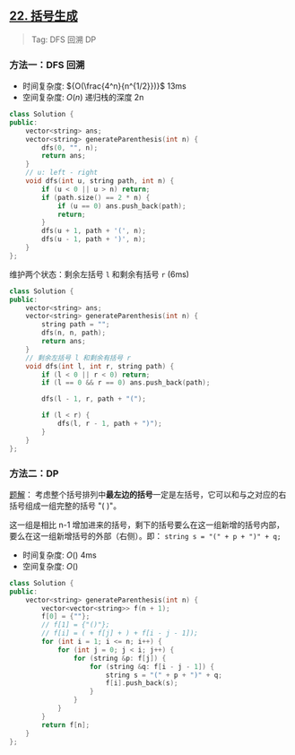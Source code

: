 ## [22. 括号生成](https://leetcode.cn/problems/generate-parentheses/description)

> Tag: DFS 回溯 DP

### 方法一：DFS 回溯
* 时间复杂度: ${O(\frac{4^n}{n^{1/2}})}$ 13ms
* 空间复杂度: ${O(n)}$ 递归栈的深度 2n
```cpp
class Solution {
public:
    vector<string> ans;
    vector<string> generateParenthesis(int n) {
        dfs(0, "", n);
        return ans;
    }
    // u: left - right
    void dfs(int u, string path, int n) {
        if (u < 0 || u > n) return;
        if (path.size() == 2 * n) {
            if (u == 0) ans.push_back(path);
            return;
        }
        dfs(u + 1, path + '(', n);
        dfs(u - 1, path + ')', n);
    }
};
```

维护两个状态：剩余左括号 `l` 和剩余有括号 `r` (6ms)

```cpp
class Solution {
public:
    vector<string> ans;
    vector<string> generateParenthesis(int n) {
        string path = "";
        dfs(n, n, path);
        return ans;
    }
    // 剩余左括号 l 和剩余有括号 r
    void dfs(int l, int r, string path) {
        if (l < 0 || r < 0) return;
        if (l == 0 && r == 0) ans.push_back(path);

        dfs(l - 1, r, path + "(");

        if (l < r) {
            dfs(l, r - 1, path + ")");
        }
    }
};
```

### 方法二：DP

[题解](https://leetcode.cn/problems/generate-parentheses/solutions/9251/zui-jian-dan-yi-dong-de-dong-tai-gui-hua-bu-lun-da/?envType=featured-list&envId=2cktkvj?envType=featured-list&envId=2cktkvj)：
考虑整个括号排列中**最左边的括号**一定是左括号，它可以和与之对应的右括号组成一组完整的括号 "( )"。

这一组是相比 n-1 增加进来的括号，剩下的括号要么在这一组新增的括号内部，要么在这一组新增括号的外部（右侧）。即： `string s = "(" + p + ")" + q;`

* 时间复杂度: ${O()}$ 4ms
* 空间复杂度: ${O()}$
```cpp
class Solution {
public:
    vector<string> generateParenthesis(int n) {
        vector<vector<string>> f(n + 1);
        f[0] = {""};
        // f[1] = {"()"};
        // f[i] = ( + f[j] + ) + f[i - j - 1]);
        for (int i = 1; i <= n; i++) {
            for (int j = 0; j < i; j++) {
                for (string &p: f[j]) {
                    for (string &q: f[i - j - 1]) {
                        string s = "(" + p + ")" + q;
                        f[i].push_back(s);
                    }
                }
            }
        }
        return f[n];
    }
};
```